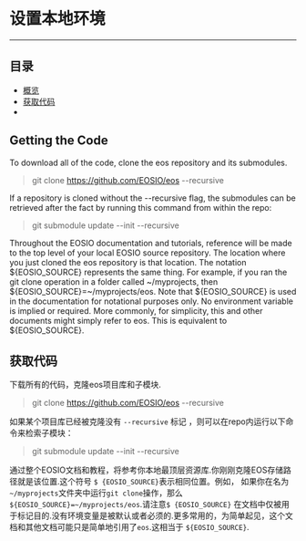 ﻿
# 设置本地环境

----
## 目录
- [概览](#概览)
- [获取代码](#获取代码)
-


## Getting the Code

To download all of the code, clone the eos repository and its submodules.
> git clone https://github.com/EOSIO/eos --recursive

If a repository is cloned without the --recursive flag, the submodules can be retrieved after the fact by running this command from within the repo:

> git submodule update --init --recursive

Throughout the EOSIO documentation and tutorials, reference will be made to the top level of your local EOSIO source repository. The location where you just cloned the eos repository is that location. The notation ${EOSIO_SOURCE} represents the same thing. For example, if you ran the git clone operation in a folder called ~/myprojects, then ${EOSIO_SOURCE}=~/myprojects/eos. Note that ${EOSIO_SOURCE} is used in the documentation for notational purposes only. No environment variable is implied or required. More commonly, for simplicity, this and other documents might simply refer to eos. This is equivalent to ${EOSIO_SOURCE}.


## 获取代码

下载所有的代码，克隆eos项目库和子模块.

> git clone https://github.com/EOSIO/eos --recursive

如果某个项目库已经被克隆没有 `--recursive` 标记 ，则可以在repo内运行以下命令来检索子模块：

> git submodule update --init --recursive

通过整个EOSIO文档和教程，将参考你本地最顶层资源库.你刚刚克隆EOS存储路径就是该位置.这个符号 `$ {EOSIO_SOURCE}`表示相同位置。例如， 如果你在名为`~/myprojects`文件夹中运行`git clone`操作，那么 `${EOSIO_SOURCE}=~/myprojects/eos`.请注意`$ {EOSIO_SOURCE}` 在文档中仅被用于标记目的.没有环境变量是被默认或者必须的.更多常用的，为简单起见，这个文档和其他文档可能只是简单地引用了`eos`.这相当于 `${EOSIO_SOURCE}`.
